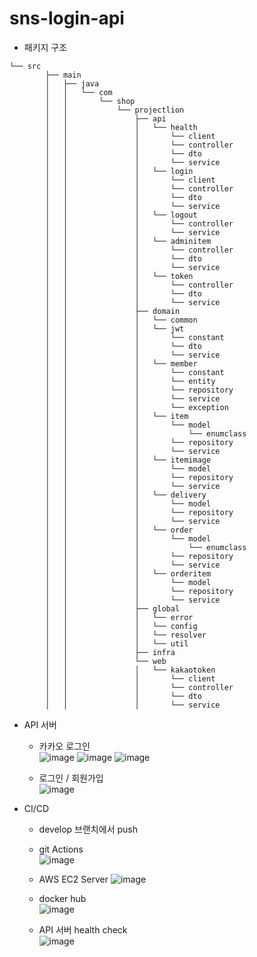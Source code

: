 # sns-login-api

- 패키지 구조

```
└── src
		├── main
		│   ├── java
		│   │   └── com
		│   │       └── shop
		│   │           └── projectlion
		│   │               ├── api
		│   │               │   └── health
		│   │               │       └── client
		│   │               │       └── controller
		│   │               │       └── dto
		│   │               │       └── service
		│   │               │   └── login
		│   │               │       └── client
		│   │               │       └── controller
		│   │               │       └── dto
		│   │               │       └── service
		│   │               │   └── logout
		│   │               │       └── controller
		│   │               │       └── service
		│   │               │   └── adminitem
		│   │               │       └── controller
		│   │               │       └── dto
		│   │               │       └── service
		│   │               │   └── token
		│   │               │       └── controller
		│   │               │       └── dto
		│   │               │       └── service
		│   │               ├── domain
		│   │               │   └── common
		│   │               │   └── jwt
		│   │               │       └── constant
		│   │               │       └── dto
		│   │               │       └── service
		│   │               │   └── member
		│   │               │       └── constant
		│   │               │       └── entity
		│   │               │       └── repository
		│   │               │       └── service
		│   │               │       └── exception
		│   │               │   └── item
		│   │               │       └── model
		│   │               │           └── enumclass
		│   │               │       └── repository
		│   │               │       └── service
		│   │               │   └── itemimage
		│   │               │       └── model
		│   │               │       └── repository
		│   │               │       └── service
		│   │               │   └── delivery
		│   │               │       └── model
		│   │               │       └── repository
		│   │               │       └── service
		│   │               │   └── order
		│   │               │       └── model
		│   │               │           └── enumclass
		│   │               │       └── repository
		│   │               │       └── service
		│   │               │   └── orderitem
		│   │               │       └── model
		│   │               │       └── repository
		│   │               │       └── service
		│   │               ├── global
		│   │               │   └── error
		│   │               │   └── config
		│   │               │   └── resolver
		│   │               │   └── util
		│   │               ├── infra
		│   │               └── web
		│   │               │   └── kakaotoken
		│   │               │       └── client
		│   │               │       └── controller
		│   │               │       └── dto
		│   │               │       └── service
```

- API 서버
    - 카카오 로그인    
    ![image](https://user-images.githubusercontent.com/81370558/215298770-1ecda096-9260-4eb9-b748-a664f01e2bee.png)
    ![image](https://user-images.githubusercontent.com/81370558/215298774-91ddbd2c-7aa4-40f0-b9ab-c24b0a48bf9b.png)
    ![image](https://user-images.githubusercontent.com/81370558/215298776-8ba71557-fa6c-4638-9d98-efae861603f0.png)

    - 로그인 / 회원가입    
    ![image](https://user-images.githubusercontent.com/81370558/215298797-72a841ac-828d-4e02-b335-d73734773e6a.png)

- CI/CD
    - develop 브랜치에서 push

    - git Actions    
    ![image](https://user-images.githubusercontent.com/81370558/215298818-30cfbddb-5203-4add-9d1c-5081127c7ed2.png)
    
    - AWS EC2 Server
    ![image](https://user-images.githubusercontent.com/81370558/215298825-e19ae4ec-3440-4304-8cb5-794faeab0ff5.png)

    - docker hub    
    ![image](https://user-images.githubusercontent.com/81370558/215298846-ec44fe06-1f74-4344-8d4f-17a45f3ad734.png)

    - API 서버 health check    
    ![image](https://user-images.githubusercontent.com/81370558/215298862-b8cffded-fe22-4c22-8f86-f3d9590af06a.png)

    
    
    
    
    
